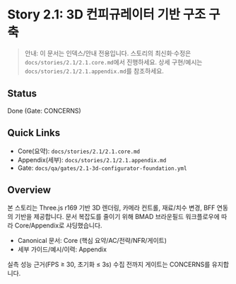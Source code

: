 # Story 2.1: 3D 컨피규레이터 기반 구조 구축

> 안내: 이 문서는 인덱스/안내 전용입니다. 스토리의 최신화·수정은 `docs/stories/2.1/2.1.core.md`에서 진행하세요. 상세 구현/예시는 `docs/stories/2.1/2.1.appendix.md`를 참조하세요.

## Status

Done (Gate: CONCERNS)

## Quick Links

- Core(요약): `docs/stories/2.1/2.1.core.md`
- Appendix(세부): `docs/stories/2.1/2.1.appendix.md`
- Gate: `docs/qa/gates/2.1-3d-configurator-foundation.yml`

## Overview

본 스토리는 Three.js r169 기반 3D 렌더링, 카메라 컨트롤, 재료/치수 변경, BFF 연동의 기반을 제공합니다. 문서 복잡도를 줄이기 위해 BMAD 브라운필드 워크플로우에 따라 Core/Appendix로 샤딩했습니다.

- Canonical 문서: Core (핵심 요약/AC/전략/NFR/게이트)
- 세부 가이드/예시/이력: Appendix

실측 성능 근거(FPS ≥ 30, 초기화 ≤ 3s) 수집 전까지 게이트는 CONCERNS를 유지합니다.
